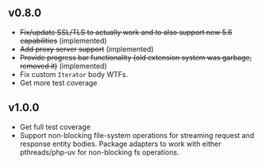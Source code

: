 v0.8.0
------

- ~~Fix/update SSL/TLS to actually work and to also support new 5.6 capabilities~~ (implemented)
- ~~Add proxy server support~~ (implemented)
- ~~Provide progress bar functionality (old extension system was garbage, removed it)~~ (implemented)
- Fix custom `Iterator` body WTFs.
- Get more test coverage

v1.0.0
------

- Get full test coverage
- Support non-blocking file-system operations for streaming request and response entity bodies.
  Package adapters to work with either pthreads/php-uv for non-blocking fs operations.
